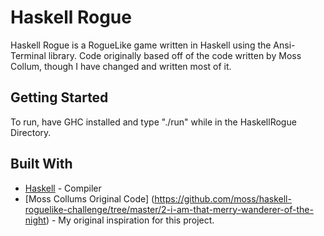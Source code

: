 # Haskell Rogue

Haskell Rogue is a RogueLike game written in Haskell using the Ansi-Terminal library. Code originally based off of the code 
written by Moss Collum, though I have changed and written most of it.

## Getting Started

To run, have GHC installed and type "./run" while in the HaskellRogue Directory. 

## Built With

* [Haskell](https://www.haskell.org) - Compiler
* [Moss Collums Original Code] (https://github.com/moss/haskell-roguelike-challenge/tree/master/2-i-am-that-merry-wanderer-of-the-night) - My original inspiration for this project.
